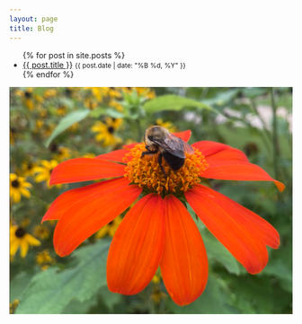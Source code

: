 ```yaml
---
layout: page
title: Blog
---
```

<ul>
  {% for post in site.posts %}
    <li>
      <a href="{{ post.url | relative_url }}">{{ post.title }}</a>
      <small>{{ post.date | date: "%B %d, %Y" }}</small>
    </li>
  {% endfor %}
</ul>

![A Beautiful Flower](/assets/thefreakingflower.png)